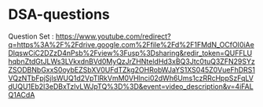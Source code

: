 # DSA-questions

Question Set : https://www.youtube.com/redirect?q=https%3A%2F%2Fdrive.google.com%2Ffile%2Fd%2F1FMdN_OCfOI0iAeDlqswCiC2DZzD4nPsb%2Fview%3Fusp%3Dsharing&redir_token=QUFFLUhqbnZtdGtJLWs3LVkxdnBVd0MyQzJrZHNteldHd3xBQ3Jtc0tuQ3ZFN29SYzZSODBNbGxxS0oybEZSbXV0UFdTZkg2OHRobWJaYS1XS045Z0VueFhDRS1VQzNTbFpjSjlsWUQ1d2VpTlRkVmM0VHlnci02dWh6Ums1czRRcHppSzFqLVdUQU1Eb2I3eDBxTzlvLWJpTQ%3D%3D&event=video_description&v=4iFALQ1ACdA
